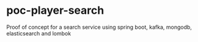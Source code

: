 # poc-player-search
Proof of concept for a search service using spring boot, kafka, mongodb, elasticsearch and lombok
